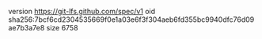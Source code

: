 version https://git-lfs.github.com/spec/v1
oid sha256:7bcf6cd2304535669f0e1a03e6f3f304aeb6fd355bc9940dfc76d09ae7b3a7e8
size 6758
